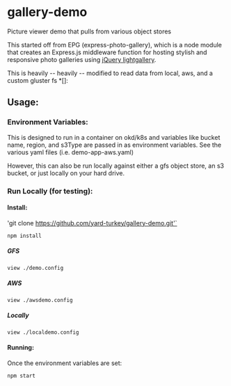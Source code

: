 # gallery-demo
Picture viewer demo that pulls from various object stores

This started off from EPG (express-photo-gallery), which is a node module that creates an Express.js middleware function for hosting stylish and responsive photo galleries using [jQuery lightgallery](http://sachinchoolur.github.io/lightGallery/).

This is heavily -- heavily -- modified to read data from local, aws, and a custom gluster fs *[]: 

## Usage:
### Environment Variables:
This is designed to run in a container on okd/k8s and variables like bucket name, region, and s3Type are passed in as environment variables.
See the various yaml files (i.e. demo-app-aws.yaml)

However, this can also be run locally against either a gfs object store, an s3 bucket, or just locally on your hard drive. 

### Run Locally (for testing):
#### Install:
'git clone https://github.com/yard-turkey/gallery-demo.git'`

`npm install`

##### GFS
`view ./demo.config`
##### AWS
`view ./awsdemo.config`
##### Locally
`view ./localdemo.config`

#### Running:
Once the environment variables are set:

`npm start`

